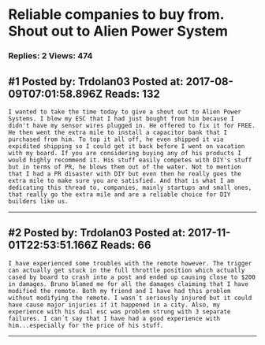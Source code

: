 # Reliable companies to buy from. Shout out to Alien Power System

### Replies: 2 Views: 474

## \#1 Posted by: Trdolan03 Posted at: 2017-08-09T07:01:58.896Z Reads: 132

```
I wanted to take the time today to give a shout out to Alien Power Systems. I blew my ESC that I had just bought from him because I didn't have my sensor wires plugged in. He offered to fix it for FREE. He then went the extra mile to install a capacitor bank that I purchased from him. To top it all off, he even shipped it via expidited shipping so I could get it back before I went on vacation with my board. If you are considering buying any of his products I would highly recommend it. His stuff easily competes with DIY's stuff but in terms of PR, he blows them out of the water. Not to mention that I had a PR disaster with DIY but even then he really goes the extra mile to make sure you are satisfied. And that is what I am dedicating this thread to, companies, mainly startups and small ones, that really go the extra mile and are a reliable choice for DIY builders like us.
```

---
## \#2 Posted by: Trdolan03 Posted at: 2017-11-01T22:53:51.166Z Reads: 66

```
I have experienced some troubles with the remote however. The trigger can actually get stuck in the full throttle position which actually cased by board to crash into a post and ended up causing close to $200 in damages. Bruno blamed me for all the damages claiming that I have modified the remote. Both my friend and I have had this problem without modifying the remote. I wasn´t seriously injured but it could have cause major injuries if it happened in a city. Also, my experience with his dual esc was problem strung with 3 separate failures. I can´t say that I have had a good experience with him...especially for the price of his stuff.
```

---
